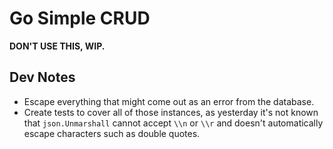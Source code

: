 # Go Simple CRUD

**DON'T USE THIS, WIP.**

## Dev Notes

- Escape everything that might come out as an error from the database.
- Create tests to cover all of those instances, as yesterday it's not
  known that `json.Unmarshall` cannot accept `\\n` or `\\r` and doesn't
  automatically escape characters such as double quotes.
